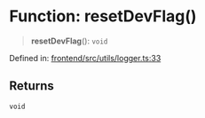 # Function: resetDevFlag()

> **resetDevFlag**(): `void`

Defined in: [frontend/src/utils/logger.ts:33](https://github.com/lsendel/sass/blob/ca8b2b87627589617e0de57047e1f50d53e78078/frontend/src/utils/logger.ts#L33)

## Returns

`void`

